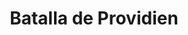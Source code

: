 ﻿---
title: "Batalla de Providien"
permalink: periodes_611.html
layout: periode
dataInici: 1782-04-12
sidebar: periodes
pares:
  - id: 609
    title: "India"
    dataInici: "(1778)"
    dataFi: "(1783)"

fills:
jocsPrincipals:
jocsEscenaris:
jocsEpoca:
  - title: "Suffren aux Indes"
    bggId: 23735
    escenari: "Providien"
    dataInici: 
    dataFi: 

jocsEpocaEscenaris:
---
